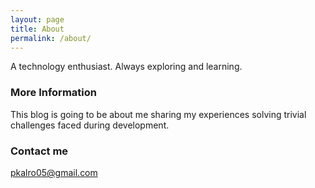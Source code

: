 ```yaml
---
layout: page
title: About
permalink: /about/
---
```


A technology enthusiast. Always exploring and learning.

### More Information

This blog is going to be about me sharing my experiences solving trivial challenges faced during development.

### Contact me

[pkalro05@gmail.com](mailto:pkalro05@gmail.com)
